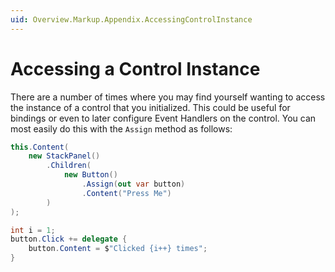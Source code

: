 ```yaml
---
uid: Overview.Markup.Appendix.AccessingControlInstance
---
```


# Accessing a Control Instance

There are a number of times where you may find yourself wanting to access the instance of a control that you initialized. This could be useful for bindings or even to later configure Event Handlers on the control. You can most easily do this with the `Assign` method as follows:

```cs
this.Content(
    new StackPanel()
        .Children(
            new Button()
                .Assign(out var button)
                .Content("Press Me")
        )
);

int i = 1;
button.Click += delegate {
    button.Content = $"Clicked {i++} times";
}
```
